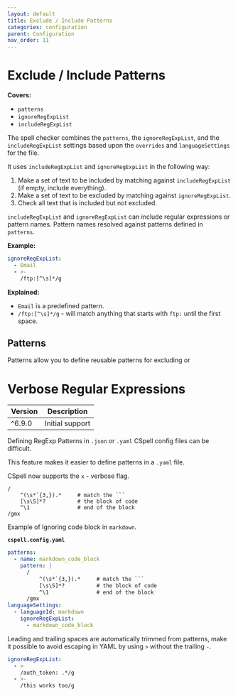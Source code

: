 ```yaml
---
layout: default
title: Exclude / Include Patterns
categories: configuration
parent: Configuration
nav_order: 11
---
```


<!--- Remove published when the page is ready  --->

# Exclude / Include Patterns

**Covers:**

- `patterns`
- `ignoreRegExpList`
- `includeRegExpList`

The spell checker combines the `patterns`, the `ignoreRegExpList`, and the `includeRegExpList` settings based upon the `overrides` and `languageSettings` for the file.

It uses `includeRegExpList` and `ignoreRegExpList` in the following way:

1. Make a set of text to be included by matching against `includeRegExpList` (if empty, include everything).
2. Make a set of text to be excluded by matching against `ignoreRegExpList`.
3. Check all text that is included but not excluded.

`includeRegExpList` and `ignoreRegExpList` can include regular expressions or pattern names. Pattern names resolved against patterns defined in `patterns`.

**Example:**

```yaml
ignoreRegExpList:
  - Email
  - >-
    /ftp:[^\s]*/g
```

**Explained:**

- `Email` is a predefined pattern.
- `/ftp:[^\s]*/g` - will match anything that starts with `ftp:` until the first space.

## Patterns

Patterns allow you to define reusable patterns for excluding or

# Verbose Regular Expressions

| Version | Description     |
| ------- | --------------- |
| ^6.9.0  | Initial support |

Defining RegExp Patterns in `.json` or `.yaml` CSpell config files can be difficult.

This feature makes it easier to define patterns in a `.yaml` file.

CSpell now supports the `x` - verbose flag.

````regexp
/
    ^(\s*`{3,}).*     # match the ```
    [\s\S]*?          # the block of code
    ^\1               # end of the block
/gmx
````

Example of Ignoring code block in `markdown`.

**`cspell.config.yaml`**

````yaml
patterns:
  - name: markdown_code_block
    pattern: |
      /
          ^(\s*`{3,}).*     # match the ```
          [\s\S]*?          # the block of code
          ^\1               # end of the block
      /gmx
languageSettings:
  - languageId: markdown
    ignoreRegExpList:
      - markdown_code_block
````

Leading and trailing spaces are automatically trimmed from patterns, make it possible to avoid escaping in YAML by using `>` without the trailing `-`.

```yaml
ignoreRegExpList:
  - >
    /auth_token: .*/g
  - >-
    /this works too/g
```
